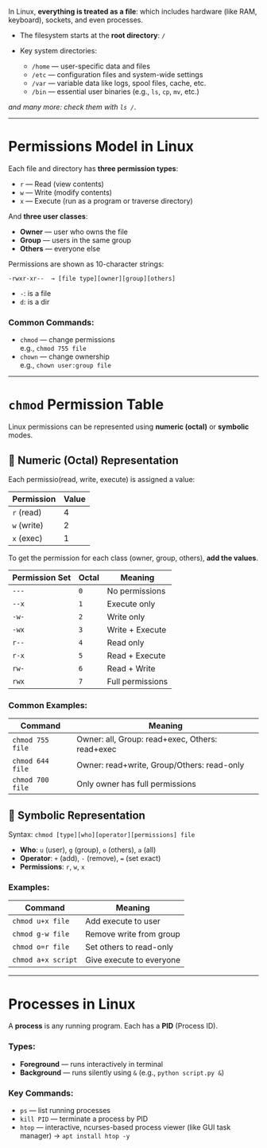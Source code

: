 In Linux, **everything is treated as a file**: which includes hardware (like RAM, keyboard), sockets, and even processes.

- The filesystem starts at the **root directory**: `/`
- Key system directories:
    
    - `/home` — user-specific data and files
    - `/etc` — configuration files and system-wide settings
    - `/var` — variable data like logs, spool files, cache, etc.
    - `/bin` — essential user binaries (e.g., `ls`, `cp`, `mv`, etc.)

*and many more: check them with `ls /`*.

---

# **Permissions Model in Linux**

Each file and directory has **three permission types**:

- `r` — Read (view contents)
- `w` — Write (modify contents)
- `x` — Execute (run as a program or traverse directory)

And **three user classes**:

- **Owner** — user who owns the file
- **Group** — users in the same group
- **Others** — everyone else

Permissions are shown as 10-character strings:

```
-rwxr-xr--  → [file type][owner][group][others]
```
- `-`: is a file
- `d`: is a dir
### Common Commands:

- `chmod` — change permissions  
    e.g., `chmod 755 file`
- `chown` — change ownership  
    e.g., `chown user:group file`

---

# **`chmod` Permission Table**

Linux permissions can be represented using **numeric (octal)** or **symbolic** modes.

## 🔢 Numeric (Octal) Representation

Each permissio(read, write, execute) is assigned a value:

| Permission  | Value |
| ----------- | ----- |
| `r` (read)  | 4     |
| `w` (write) | 2     |
| `x` (exec)  | 1     |

To get the permission for each class (owner, group, others), **add the values**.

|Permission Set|Octal|Meaning|
|---|---|---|
|`---`|`0`|No permissions|
|`--x`|`1`|Execute only|
|`-w-`|`2`|Write only|
|`-wx`|`3`|Write + Execute|
|`r--`|`4`|Read only|
|`r-x`|`5`|Read + Execute|
|`rw-`|`6`|Read + Write|
|`rwx`|`7`|Full permissions|

### Common Examples:

|Command|Meaning|
|---|---|
|`chmod 755 file`|Owner: all, Group: read+exec, Others: read+exec|
|`chmod 644 file`|Owner: read+write, Group/Others: read-only|
|`chmod 700 file`|Only owner has full permissions|

## 🧬 Symbolic Representation

Syntax: `chmod [type][who][operator][permissions] file`

- **Who**: `u` (user), `g` (group), `o` (others), `a` (all)
- **Operator**: `+` (add), `-` (remove), `=` (set exact)
- **Permissions**: `r`, `w`, `x`

### Examples:

|Command|Meaning|
|---|---|
|`chmod u+x file`|Add execute to user|
|`chmod g-w file`|Remove write from group|
|`chmod o=r file`|Set others to read-only|
|`chmod a+x script`|Give execute to everyone|

---

# **Processes in Linux**

A **process** is any running program. Each has a **PID** (Process ID).

### Types:

- **Foreground** — runs interactively in terminal
- **Background** — runs silently using `&` (e.g., `python script.py &`)

### Key Commands:

- `ps` — list running processes
- `kill PID` — terminate a process by PID
- `htop` — interactive, ncurses-based process viewer (like GUI task manager) -> `apt install htop -y`
